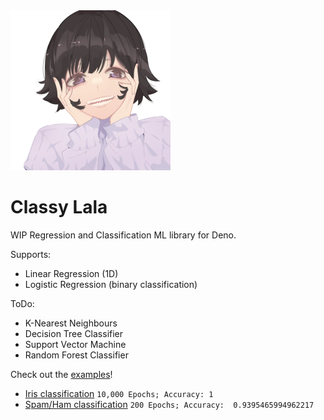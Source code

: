 <img src="/assets/lala.webp" alt="La Lala" height="256px" width="auto">

<h1>Classy Lala</h1>

WIP Regression and Classification ML library for Deno.

Supports:
- Linear Regression (1D)
- Logistic Regression (binary classification)

ToDo:
- K-Nearest Neighbours
- Decision Tree Classifier
- Support Vector Machine
- Random Forest Classifier

Check out the [examples](/examples/)!
- [Iris classification](/examples/iris/) `10,000 Epochs; Accuracy: 1`
- [Spam/Ham classification](/examples/spam/) `200 Epochs; Accuracy:  0.9395465994962217`